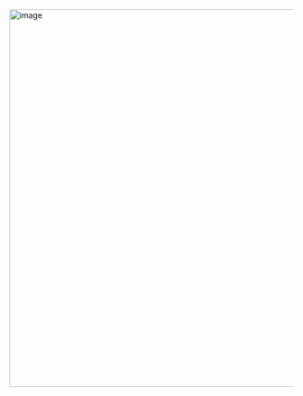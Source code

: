 <img width="670" alt="image" src="https://github.com/otari2002/TP4-Hbase/assets/53525728/b161d972-38c7-4188-a4c4-034c22d9adfb">
